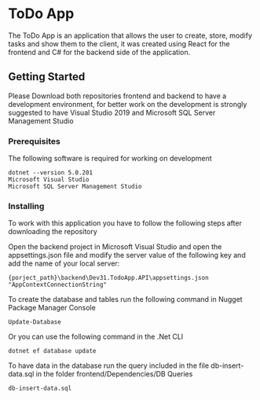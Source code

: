 # ToDo App

The ToDo App is an application that allows the user to create, store, modify tasks and show them to the client, it was created using React for the frontend and C# for the backend side of the application. 

## Getting Started

Please Download both repositories frontend and backend to have a development environment, for better work on the development is strongly suggested to have Visual Studio 2019 and Microsoft SQL Server Management Studio

### Prerequisites

The following software is required for working on development

```
dotnet --version 5.0.201
Microsoft Visual Studio
Microsoft SQL Server Management Studio
```

### Installing

To work with this application you have to follow the following steps after downloading the repository

Open the backend project in Microsoft Visual Studio and open the appsettings.json file and modify the server value of the following key and add the name of your local server:

```
{porject_path}\backend\Dev31.TodoApp.API\appsettings.json
"AppContextConnectionString"
```

To create the database and tables run the following command in Nugget Package Manager Console

```
Update-Database
```
Or you can use the following command in the .Net CLI

```
dotnet ef database update
```
To have data in the database run the query included in the file db-insert-data.sql in the folder frontend/Dependencies/DB Queries

```
db-insert-data.sql
```



